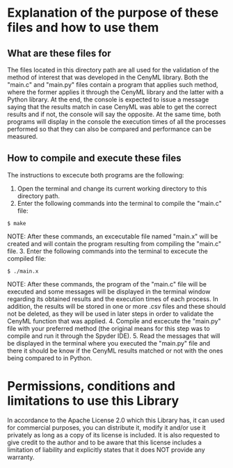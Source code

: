 
# Explanation of the purpose of these files and how to use them
  
## What are these files for
The files located in this directory path are all used for the validation of the method of interest that was developed in the CenyML library. Both the "main.c" and "main.py" files contain a program that applies such method, where the former applies it through the CenyML library and the latter with a Python library. At the end, the console is expected to issue a message saying that the results match in case CenyML was able to get the correct results and if not, the console will say the opposite. At the same time, both programs will display in the console the execution times of all the processes performed so that they can also be compared and performance can be measured.

## How to compile and execute these files
The instructions to excecute both programs are the following:
1. Open the terminal and change its current working directory to this directory path.
2. Enter the following commands into the terminal to compile the "main.c" file:
```console
$ make
```
NOTE: After these commands, an excecutable file named "main.x" will be created and will contain the program resulting from compiling the "main.c" file.
3. Enter the following commands into the terminal to excecute the compiled file:
```console
$ ./main.x
```
NOTE: After these commands, the program of the "main.c" file will be executed and some messages will be displayed in the terminal window regarding its obtained results and the execution times of each process. In addition, the results will be stored in one or more .csv files and these should not be deleted, as they will be used in later steps in order to validate the CenyML function that was applied.
4. Compile and excecute the "main.py" file with your preferred method (the original means for this step was to compile and run it through the Spyder IDE).
5. Read the messages that will be displayed in the terminal where you executed the "main.py" file and there it should be know if the CenyML results matched or not with the ones being compared to in Python.
  
# Permissions, conditions and limitations to use this Library  
In accordance to the Apache License 2.0 which this Library has, it can used for commercial purposes, you can distribute it, modify it and/or use it privately as long as a copy of its license is included. It is also requested to give credit to the author and to be aware that this license includes a limitation of liability and explicitly states that it does NOT provide any warranty.
